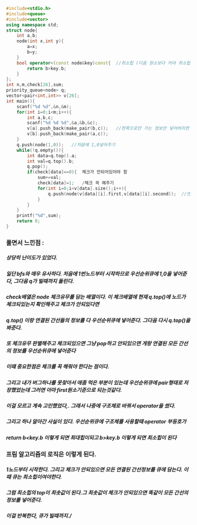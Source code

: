```cpp
#include<stdio.h>
#include<queue>
#include<vector>
using namespace std;
struct node{
	int a,b;
	node(int x,int y){
		a=x;
		b=y;
	}
	bool operator<(const node&key)const{  //최소힙 (다음 원소보다 커야 최소힙이 된다. 선형자료구조랑은 다르다)
		return b>key.b;
	}
};
int n,m,check[26],sum;
priority_queue<node> q;
vector<pair<int,int>> v[26];
int main(){
	scanf("%d %d",&n,&m);
	for(int i=0;i<m;i++){
		int a,b,c;
		scanf("%d %d %d",&a,&b,&c);
		v[a].push_back(make_pair(b,c));   //한쪽으로만 가는 정보만 넣어버리면 오답이나옴. 
		v[b].push_back(make_pair(a,c));
	}
	q.push(node(1,0));   //처음에 1,0넣어주기 
	while(!q.empty()){
		int data=q.top().a;
		int val=q.top().b;
		q.pop();
		if(check[data]==0){  체크가 안되어있어야 함
			sum+=val; 
			check[data]=1;   /체크 꼭 해주기
			for(int i=0;i<v[data].size();i++){
				q.push(node(v[data][i].first,v[data][i].second));  //연결된 모든 간선정보 넣어주기
			}
		}
	}
	printf("%d",sum);
	return 0;
}
```
### 풀면서 느낀점 :
##### 상당히 난이도가 있었다.
##### 일단 bfs와 매우 유사하다. 처음에 1번노드부터 시작하므로 우선순위큐에 1,0을 넣어준다, 그다음 q가 빌때까지 돌린다.
##### check배열은 node 체크유무를 담는 배열이다. 이 체크배열에 현재 q.top()에 노드가 체크되있는지 확인해주고 체크가 안되있다면
##### q.top() 이랑 연결된 간선들의 정보를 다 우선순위큐에 넣어준다. 그다음 다시 q.top()을 봐준다.
##### 또 체크유무 판별해주고 체크되있으면 그냥 pop하고 안되있으면 게랑 연결된 모든 간선의 정보를 우선순위큐에 넣어준다
##### 이떄 중요한점은 체크를 꼭 해줘야 한다는 점이다.
##### 그리고 내가 버그하나를 못찾아서 애좀 먹은 부분이 있는데 우선순위큐에 pair형태로 저장했었는데 그러면 아마 first원소기준으로 되는것같다.
##### 이걸 모르고 계속 고민했었다,. 그래서 나중에 구조체로 바꿔서 operator을 썼다.
##### 그리고 하나 알아간 사실이 있다. 우선순위큐에 구조체를 사용할때 operator 부등호가 
##### return b<key.b 이렇게 되면 최대힙이되고 b>key.b 이렇게 되면 최소힙이 된다

### 프림 알고리즘의 로직은 이렇게 된다.
##### 1노드부터 시작한다. 그리고 체크가 안되있으면 모든 연결된 간선정보를 큐에 담는다. 이때 큐는 최소힙이여야한다.
##### 그럼 최소힙의 top이 최솟값이 된다.그 최솟값이 체크가 안되있으면 똑같이 모든 간선의 정보를 넣어준다.
##### 이걸 반복한다, 큐가 빌때까지./
